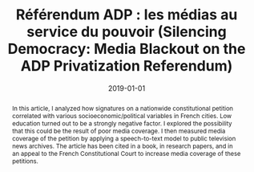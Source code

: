 ---
title: "Référendum ADP : les médias au service du pouvoir (Silencing Democracy: Media Blackout on the ADP Privatization Referendum)"
collection: publications
paperurl: 'https://www.lemediatv.fr/emissions/2019/referendum-adp-les-medias-au-service-du-pouvoir-0z4S258wQWObV9CQ7R4jow'
link: https://www.lemediatv.fr/emissions/2019/referendum-adp-les-medias-au-service-du-pouvoir-0z4S258wQWObV9CQ7R4jow
tags:
    - tag: Politics
      id: politics
      color: '#5F9EA0'
      text_color: '#ffffff'
    - tag: Data mining
      id: data-mining
      color: '#DB7093'
      text_color: '#ffffff'
type: press
date: 2019-01-01
venue: 'Le Média'
authors: <b>Gautheron L.</b>
abstract: "In this article, I analyzed how signatures on a nationwide constitutional petition correlated with various socioeconomic/political variables in French cities. Low education turned out to be a strongly negative factor. I explored the possibility that this could be the result of poor media coverage. I then measured media coverage of the petition by applying a speech-to-text model to public television news archives. The article has been cited in a book, in research papers, and in an appeal to the French Constitutional Court to increase media coverage of these petitions."
citation: ' Lucas Gautheron, &quot;Référendum ADP : les médias au service du pouvoir (Silencing Democracy: Media Blackout on the ADP Privatization Referendum).&quot; Le Média, 2019.'
---